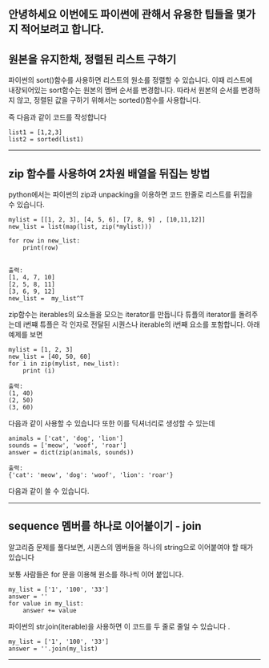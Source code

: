 안녕하세요 이번에도 파이썬에 관해서 유용한 팁들을 몇가지 적어보려고 합니다.
---

## 원본을 유지한채, 정렬된 리스트 구하기

파이썬의 sort()함수를 사용하면 리스트의 원소를 정렬할 수 있습니다. 이때 리스트에 내장되어있는 sort함수는 원본의 멤버 순서를 변경합니다.
따라서 원본의 순서를 변경하지 않고, 정렬된 값을 구하기 위해서는 sorted()함수를 사용합니다.

즉 다음과 같이 코드를 작성합니다
```
list1 = [1,2,3]
list2 = sorted(list1)
```

---

## zip 함수를 사용하여 2차원 배열을 뒤집는 방법

python에서는 파이썬의 zip과 unpacking을 이용하면 코드 한줄로 리스트를 뒤집을 수 있습니다.
```
mylist = [[1, 2, 3], [4, 5, 6], [7, 8, 9] , [10,11,12]]
new_list = list(map(list, zip(*mylist)))

for row in new_list:
    print(row)
    
    
출력:
[1, 4, 7, 10]
[2, 5, 8, 11]
[3, 6, 9, 12]
new_list =  my_list^T
```

zip함수는 iterables의 요소들을 모으는 iterator를 만듭니다 튜플의 iterator를 돌려주는데 i번쨰 튜플은 각 인자로 전달된 시퀀스나 
iterable의 i번째 요소를 포함합니다. 아래 예제를 보면

```
mylist = [1, 2, 3]
new_list = [40, 50, 60]
for i in zip(mylist, new_list):
    print (i)

출력:
(1, 40)
(2, 50)
(3, 60)
```

다음과 같이 사용할 수 있습니다 또한 이를 딕셔너리로 생성할 수 있는데

```
animals = ['cat', 'dog', 'lion']
sounds = ['meow', 'woof', 'roar']
answer = dict(zip(animals, sounds))

출력:
{'cat': 'meow', 'dog': 'woof', 'lion': 'roar'}
```

다음과 같이 쓸 수 있습니다.


---

## sequence 멤버를 하나로 이어붙이기 - join

알고리즘 문제를 풀다보면, 시퀀스의 멤버들을 하나의 string으로 이어붙여야 할 때가 있습니다

보통 사람들은 for 문을 이용해 원소를 하나씩 이어 붙입니다.

```
my_list = ['1', '100', '33']
answer = ''
for value in my_list:
    answer += value
```

파이썬의 str.join(iterable)을 사용하면 이 코드를 두 줄로 줄일 수 있습니다 .

```
my_list = ['1', '100', '33']
answer = ''.join(my_list)
```

---
